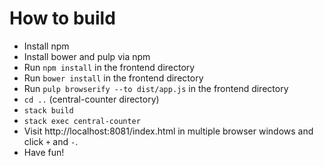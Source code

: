 # How to build

* Install npm
* Install bower and pulp via npm
* Run `npm install` in the frontend directory
* Run `bower install` in the frontend directory
* Run `pulp browserify --to dist/app.js` in the frontend directory
* `cd ..` (central-counter directory)
* `stack build`
* `stack exec central-counter`
* Visit http://localhost:8081/index.html in multiple browser windows and click `+` and `-`.
* Have fun!
